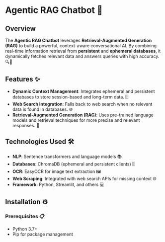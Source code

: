 # Agentic RAG Chatbot 🤖

## Overview
The **Agentic RAG Chatbot** leverages **Retrieval-Augmented Generation (RAG)** to build a powerful, context-aware conversational AI. By combining real-time information retrieval from **persistent** and **ephemeral databases**, it dynamically fetches relevant data and answers queries with high accuracy. 🔍💬

## Features ✨
- **Dynamic Context Management**: Integrates ephemeral and persistent databases to store session-based and long-term data. 🗄️
- **Web Search Integration**: Falls back to web search when no relevant data is found in databases. 🌐
- **Retrieval-Augmented Generation (RAG)**: Uses pre-trained language models and retrieval techniques for more precise and relevant responses. 🧠

## Technologies Used 🛠️
- **NLP**: Sentence transformers and language models 📚
- **Databases**: ChromaDB (ephemeral and persistent clients) 🗄️
- **OCR**: EasyOCR for image text extraction 🖼️
- **Web Scraping**: Integrated with web search APIs for missing context 🌐
- **Framework**: Python, Streamlit, and others 💻

## Installation ⚙️

### Prerequisites 📋
- Python 3.7+
- Pip for package management


